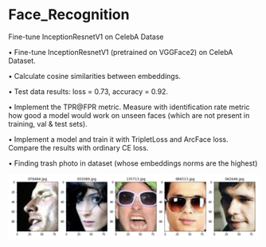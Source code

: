 # Face_Recognition
Fine-tune InceptionResnetV1 on CelebA Datase


• Fine-tune InceptionResnetV1 (pretrained on VGGFace2) on CelebA Dataset.

• Calculate cosine similarities between embeddings.

• Test data results: loss = 0.73, accuracy = 0.92.

• Implement the TPR@FPR metric. Measure with identification rate metric how good a model would work on unseen faces (which are not present in training, val & test sets).

• Implement a model and train it with TripletLoss and ArcFace loss. Compare the results with ordinary CE loss.

• Finding trash photo in dataset (whose embeddings norms are the highest)

![Alt text](img.png?raw=true "Result")
